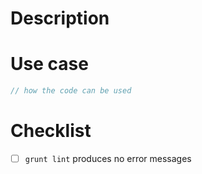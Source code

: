 <!-- Thank you for contributing to cmv! Contributions are welcome and are
absolutely necessary for the project to stay relevent and useful.
Please fill out the details to ensure others can understand the
changes you are proposing and how they will benefit the project. -->

# Description
<!-- enter a description of the changes here -->

# Use case

```javascript
// how the code can be used
```

# Checklist
<!-- please ensure your pull request passes the following check(s) -->

 - [ ] `grunt lint` produces no error messages
